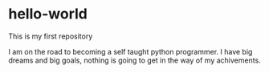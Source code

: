 # hello-world
This is my first repository

I am on the road to becoming a self taught python programmer. 
I have big dreams and big goals, nothing is going to get in the way of my achivements.
